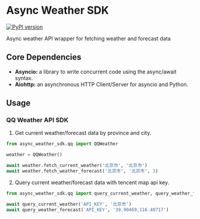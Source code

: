 # Async Weather SDK
[![PyPI version](https://badge.fury.io/py/async-weather-sdk.svg)](https://badge.fury.io/py/async-weather-sdk)

Async weather API wrapper for fetching weather and forecast data

## Core Dependencies
  * **Asyncio:** a library to write concurrent code using the async/await syntax.
  * **Aiohttp:** an asynchronous HTTP Client/Server for asyncio and Python.

## Usage
### QQ Weather API SDK

 1. Get current weather/forecast data by province and city.

```python
from async_weather_sdk.qq import QQWeather

weather = QQWeather()

await weather.fetch_current_weather('北京市', '北京市')
await weather.fetch_weather_forecast('北京市', '北京市', 3)
```

 2. Query current weather/forecast data with tencent map api key.

```python
from async_weather_sdk.qq import query_current_weather, query_weather_forecast

await query_current_weather('API_KEY', '北京市')
await query_weather_forecast('API_KEY', '39.90469,116.40717')
```
